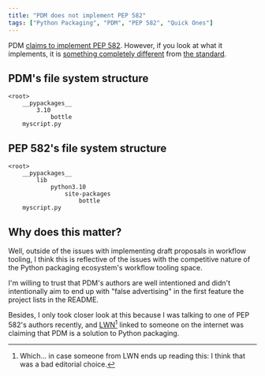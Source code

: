 ```yaml
---
title: "PDM does not implement PEP 582"
tags: ["Python Packaging", "PDM", "PEP 582", "Quick Ones"]
---
```


PDM [claims to implement PEP 582](https://github.com/pdm-project/pdm/tree/c0974672a17be965ddcb0e191d35df08ad0c4b6e#highlights-of-features). However, if you look at what it implements, it is [something completely different](https://github.com/pdm-project/pdm/blob/c0974672a17be965ddcb0e191d35df08ad0c4b6e/src/pdm/pep582/sitecustomize.py#L11) from [the standard](https://peps.python.org/pep-0582/#example).

## PDM's file system structure

```text
<root>
    __pypackages__
        3.10
            bottle
    myscript.py
```

## PEP 582's file system structure

```text
<root>
    __pypackages__
        lib
            python3.10
                site-packages
                    bottle
    myscript.py
```

## Why does this matter?

Well, outside of the issues with implementing draft proposals in workflow tooling, I think this is reflective of the issues with the competitive nature of the Python packaging ecosystem's workflow tooling space.

I'm willing to trust that PDM's authors are well intentioned and didn't intentionally aim to end up with "false advertising" in the first feature the project lists in the README.

Besides, I only took closer look at this because I was talking to one of PEP 582's authors recently, and [LWN][lwn][^1] linked to someone on the internet was claiming that PDM is a solution to Python packaging.

[lwn]: https://lwn.net/SubscriberLink/920132/cb4d6c0f07b54952/

[^1]: Which... in case someone from LWN ends up reading this: I think that was a bad editorial choice.
